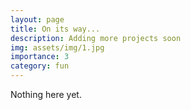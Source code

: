 ```yaml
---
layout: page
title: On its way...
description: Adding more projects soon
img: assets/img/1.jpg
importance: 3
category: fun
---
```


Nothing here yet.
